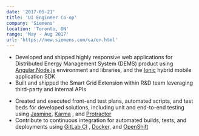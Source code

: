 ```yaml
---
date: '2017-05-21'
title: 'UI Engineer Co-op'
company: 'Siemens'
location: 'Toronto, ON'
range: 'May - Aug 2017'
url: 'https://new.siemens.com/ca/en.html'
---
```


- Developed and shipped highly responsive web applications for Distributed Energy Management System (DEMS) product using [Angular](https://angularjs.org/),[Node.js](https://nodejs.org/en/) environment and libraries, and the [Ionic](https://ionicframework.com/) hybrid mobile application SDK
- Built and shipped the Smart Grid Extension within R&D team leveraging third-party and internal APIs
<!-- - Architected and implemented the front-end of Smart Grid's dashboard for data analytics, which lets users log in and display data in a visual representation -->
<!-- - Contributed extensively to Mindsphere, a collection of shared libraries that provide Angular and Bootstrap components for harmonization and efficient development -->
- Created and executed front-end test plans, automated scripts, and test beds for developed solutions, including unit and end-to-end testing using [Jasmine](https://jasmine.github.io/), [Karma](https://karma-runner.github.io/5.0/index.html) , and [Protractor](https://www.protractortest.org/#/)
- Contribute to continuous integration for automated builds, tests, and deployments using [GitLab CI](https://docs.gitlab.com/ee/ci/) , [Docker](https://www.docker.com/), and [OpenShift](https://www.openshift.com/)